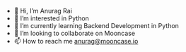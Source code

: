 - 👋 Hi, I’m Anurag Rai
- 👀 I’m interested in Python
- 🌱 I’m currently learning Backend Development in Python
- 💞️ I’m looking to collaborate on Mooncase
- 📫 How to reach me anurag@mooncase.io

<!---
anurag-coinshred/anurag-coinshred is a ✨ special ✨ repository because its `README.md` (this file) appears on your GitHub profile.
You can click the Preview link to take a look at your changes.
--->
